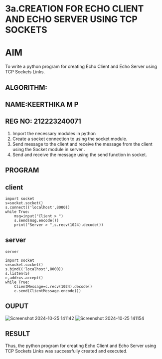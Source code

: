 # 3a.CREATION FOR ECHO CLIENT AND ECHO SERVER USING TCP SOCKETS
# AIM
To write a python program for creating Echo Client and Echo Server using TCP
Sockets Links.
## ALGORITHM:
## NAME:KEERTHIKA M P
## REG NO: 212223240071
1. Import the necessary modules in python
2. Create a socket connection to using the socket module.
3. Send message to the client and receive the message from the client using the Socket module in
 server .
4. Send and receive the message using the send function in socket.
## PROGRAM
## client
```
import socket 
s=socket.socket() 
s.connect(('localhost',8000)) 
while True: 
    msg=input("Client > ") 
    s.send(msg.encode()) 
    print("Server > ",s.recv(1024).decode())
```
## server
```
server

import socket 
s=socket.socket() 
s.bind(('localhost',8000)) 
s.listen(5) 
c,addr=s.accept() 
while True: 
    ClientMessage=c.recv(1024).decode() 
    c.send(ClientMessage.encode())
```

## OUPUT
![Screenshot 2024-10-25 141142](https://github.com/user-attachments/assets/4f9fa52d-5273-429c-a3f4-5b6952fc3001)
![Screenshot 2024-10-25 141154](https://github.com/user-attachments/assets/c021b50f-388d-4688-9104-6b0e56caa430)


## RESULT
Thus, the python program for creating Echo Client and Echo Server using TCP Sockets Links 
was successfully created and executed.
